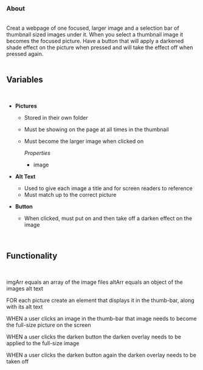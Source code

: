 ### About
<br>
Creat a webpage of one focused, larger image and a selection bar of thumbnail sized images under it. When you select a thumbnail image it becomes the focused picture. Have a button that will apply a darkened shade effect on the picture when pressed and will take the effect off when pressed again.
<br>
<br>

## Variables 
<br>

* **Pictures**
    - Stored in their own folder
    - Must be showing on the page at all times in the thumbnail
    - Must become the larger image when clicked on
    
        *Properties*
        * image

* **Alt Text**
    - Used to give each image a title and for screen readers to reference
    - Must match up to the correct picture

* **Button**
    - When clicked, must put on and then take off a darken effect on the image
<br>

## Functionality
<br>

imgArr equals an array of the image files
altArr equals an object of the images alt text

FOR each picture
    create an element that displays it in the thumb-bar, along with its alt text

WHEN a user clicks an image in the thumb-bar
    that image needs to become the full-size picture on the screen

WHEN a user clicks the darken button
    the darken overlay needs to be applied to the full-size image

WHEN a user clicks the darken button again
    the darken overlay needs to be taken off